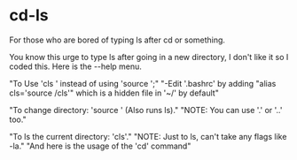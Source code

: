 # cd-ls
For those who are bored of typing ls after cd or something.

You know this urge to type ls after going in a new directory, I don't like it so I coded this. Here is the --help menu.

"To Use 'cls <directory>' instead of using 'source <path-to-cls> <path-to-directory>';"
"-Edit '.bashrc' by adding  \"alias cls='source <path>/cls'\" which is a hidden file in '~/' by default"

"To change directory: 'source <path-to-cls> <path-to-directory>' (Also runs ls)."
"NOTE: You can use '.' or '..' too."

"To ls the current directory: 'cls'."
"NOTE: Just to ls, can't take any flags like -la."
"And here is the usage of the 'cd' command"
